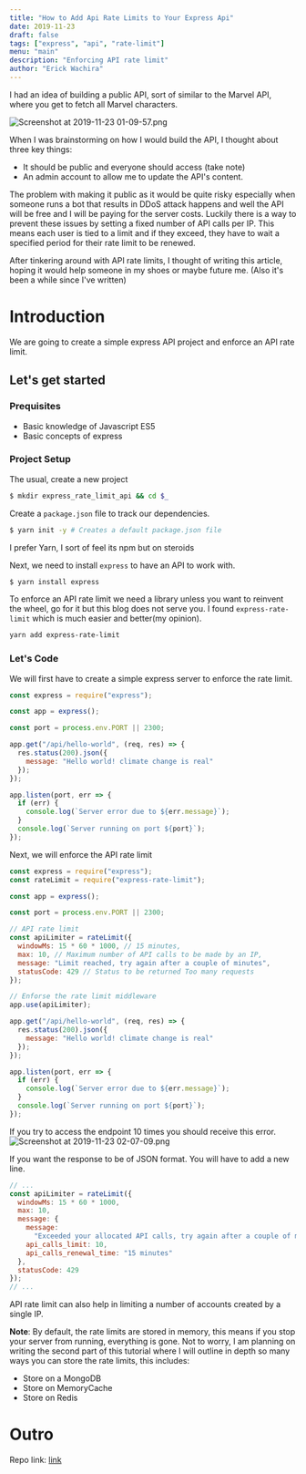 ```yaml
---
title: "How to Add Api Rate Limits to Your Express Api"
date: 2019-11-23
draft: false
tags: ["express", "api", "rate-limit"]
menu: "main"
description: "Enforcing API rate limit"
author: "Erick Wachira"
---
```


I had an idea of building a public API, sort of similar to the Marvel API, where you get to fetch all Marvel characters. 

![Screenshot at 2019-11-23 01-09-57.png](https://cdn.hashnode.com/res/hashnode/image/upload/v1574460679657/_auRB9sV9.png)

When I was brainstorming on how I would build the API, I thought about three key things:
* It should be public and everyone should access (take note)
* An admin account to allow me to update the API's content.

The problem with making it public as it would be quite risky especially when someone runs a bot that results in DDoS attack happens and well the API will be free and I will be paying for the server costs. Luckily there is a way to prevent these issues by setting a fixed number of API calls per IP.  This means each user is tied to a limit and if they exceed, they have to wait a specified period for their rate limit to be renewed.

After tinkering around with API rate limits, I thought of writing this article, hoping it would help someone in my shoes or maybe future me. (Also it's been a while since I've written)


# Introduction

We are going to create a simple express API project and enforce an API rate limit. 

## Let's get started

### Prequisites

* Basic knowledge of Javascript ES5
* Basic concepts of express

### Project Setup

The usual, create a new project

```bash
$ mkdir express_rate_limit_api && cd $_
```

Create a `package.json` file to track our dependencies.

```bash
$ yarn init -y # Creates a default package.json file
```

I prefer Yarn, I sort of feel its npm but on steroids

Next, we need to install `express` to have an API to work with.

```bash
$ yarn install express
```

To enforce an API rate limit we need a library unless you want to reinvent the wheel, go for it but this blog does not serve you. I found `express-rate-limit` which is much easier and better(my opinion). 

```bash
yarn add express-rate-limit
```

### Let's Code

We will first have to create a simple express server to enforce the rate limit.

```javascript
const express = require("express");

const app = express();

const port = process.env.PORT || 2300;

app.get("/api/hello-world", (req, res) => {
  res.status(200).json({
    message: "Hello world! climate change is real"
  });
});

app.listen(port, err => {
  if (err) {
    console.log(`Server error due to ${err.message}`);
  }
  console.log(`Server running on port ${port}`);
});
```

Next, we will enforce the API rate limit

```javascript
const express = require("express");
const rateLimit = require("express-rate-limit");

const app = express();

const port = process.env.PORT || 2300;

// API rate limit
const apiLimiter = rateLimit({
  windowMs: 15 * 60 * 1000, // 15 minutes,
  max: 10, // Maximum number of API calls to be made by an IP,
  message: "Limit reached, try again after a couple of minutes",
  statusCode: 429 // Status to be returned Too many requests
});

// Enforse the rate limit middleware
app.use(apiLimiter);

app.get("/api/hello-world", (req, res) => {
  res.status(200).json({
    message: "Hello world! climate change is real"
  });
});

app.listen(port, err => {
  if (err) {
    console.log(`Server error due to ${err.message}`);
  }
  console.log(`Server running on port ${port}`);
});
```

If you try to access the endpoint 10 times you should receive this error. 
![Screenshot at 2019-11-23 02-07-09.png](https://cdn.hashnode.com/res/hashnode/image/upload/v1574464110272/kbNKtKWCE.png)

If you want the response to be of JSON format. You will have to add a new line.

```javascript
// ...
const apiLimiter = rateLimit({
  windowMs: 15 * 60 * 1000, 
  max: 10,
  message: {
    message:
      "Exceeded your allocated API calls, try again after a couple of minutes",
    api_calls_limit: 10,
    api_calls_renewal_time: "15 minutes"
  },
  statusCode: 429
});
// ...
```
API rate limit can also help in limiting a number of accounts created by a single IP.

**Note**: By default, the rate limits are stored in memory, this means if you stop your server from running, everything is gone. Not to worry, I am planning on writing the second part of this tutorial where I will outline in depth so many ways you can store the rate limits, this includes:
* Store on a MongoDB
* Store on MemoryCache
* Store on Redis 

# Outro

Repo link: [link](https://github.com/werickblog/express_api_rate_limit_tutorial)
